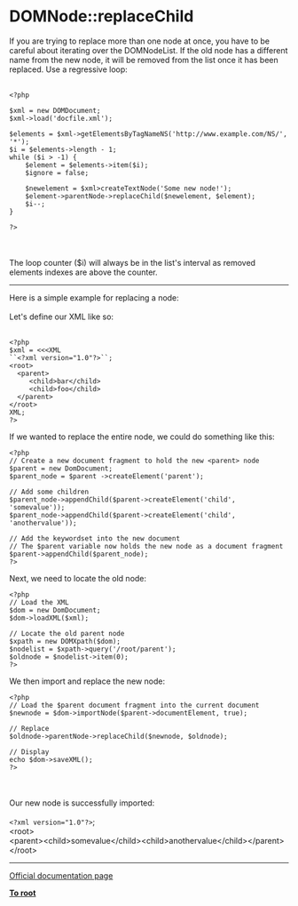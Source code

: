 # DOMNode::replaceChild



If you are trying to replace more than one node at once, you have to be careful about iterating over the DOMNodeList.  If the old node has a different name from the new node, it will be removed from the list once it has been replaced.  Use a regressive loop:<br><br>

```
<?php

$xml = new DOMDocument;
$xml->load('docfile.xml');

$elements = $xml->getElementsByTagNameNS('http://www.example.com/NS/', '*');
$i = $elements->length - 1;
while ($i > -1) {
    $element = $elements->item($i);
    $ignore = false;

    $newelement = $xml>createTextNode('Some new node!');
    $element->parentNode->replaceChild($newelement, $element);
    $i--;
}

?>
```
<br><br>The loop counter ($i) will always be in the list&apos;s interval as removed elements indexes are above the counter.  

---

Here is a simple example for replacing a node:<br><br>Let&apos;s define our XML like so:<br><br>

```
<?php
$xml = <<<XML
``<?xml version="1.0"?>``;
<root>
  <parent>
     <child>bar</child>
     <child>foo</child>
  </parent>
</root>
XML;
?>
```


If we wanted to replace the entire <parent> node, we could do something like this:



```
<?php
// Create a new document fragment to hold the new <parent> node
$parent = new DomDocument;
$parent_node = $parent ->createElement('parent');

// Add some children
$parent_node->appendChild($parent->createElement('child', 'somevalue'));
$parent_node->appendChild($parent->createElement('child', 'anothervalue'));

// Add the keywordset into the new document
// The $parent variable now holds the new node as a document fragment
$parent->appendChild($parent_node);
?>
```


Next, we need to locate the old node:



```
<?php
// Load the XML
$dom = new DomDocument;
$dom->loadXML($xml);

// Locate the old parent node
$xpath = new DOMXpath($dom);
$nodelist = $xpath->query('/root/parent');
$oldnode = $nodelist->item(0);
?>
```


We then import and replace the new node:



```
<?php
// Load the $parent document fragment into the current document
$newnode = $dom->importNode($parent->documentElement, true);

// Replace
$oldnode->parentNode->replaceChild($newnode, $oldnode);

// Display
echo $dom->saveXML();
?>
```
<br><br>Our new node is successfully imported:<br><br>``<?xml version="1.0"?>``;<br>&lt;root&gt;<br>&lt;parent&gt;&lt;child&gt;somevalue&lt;/child&gt;&lt;child&gt;anothervalue&lt;/child&gt;&lt;/parent&gt;<br>&lt;/root&gt;  

---

[Official documentation page](https://www.php.net/manual/en/domnode.replacechild.php)

**[To root](/README.md)**
